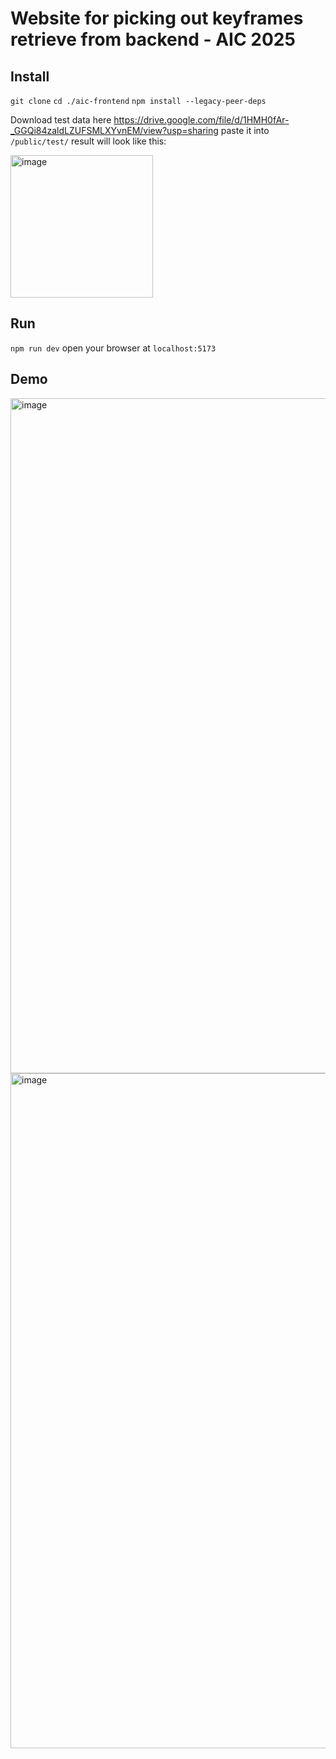 # Website for picking out keyframes retrieve from backend - AIC 2025
## Install
`git clone`
`cd ./aic-frontend`
`npm install --legacy-peer-deps`

Download test data here
https://drive.google.com/file/d/1HMH0fAr-_GGQi84zaldLZUFSMLXYvnEM/view?usp=sharing
paste it into `/public/test/`
result will look like this:

<img width="228" height="228" alt="image" src="https://github.com/user-attachments/assets/2ee2b35e-01f9-4a69-80c7-45d198afb670" />

## Run
`npm run dev`
open your browser at `localhost:5173`

## Demo
<img width="1920" height="1080" alt="image" src="https://github.com/user-attachments/assets/b8a63bd4-a275-4f95-8336-98c7f162e559" />

<img width="1920" height="1080" alt="image" src="https://github.com/user-attachments/assets/a0a69d73-5ed9-4dc3-beed-dc8d4018e11f" />
